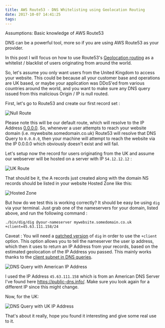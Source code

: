 ```yaml
---
title: AWS Route53 - DNS Whitelisting using Geolocation Routing
date: 2017-10-07 14:41:25
tags:
---
```


Assumptions:  Basic knowledge of AWS Route53


DNS can be a powerful tool, more so if you are using AWS Route53 as your provider.

In this post I will focus on how to use Route53's [Geolocation routing](http://docs.aws.amazon.com/Route53/latest/DeveloperGuide/routing-policy.html#routing-policy-geo) as a whitelist / blacklist of users originating from around the world.

So, let's assume you only want users from the United Kingdom to access your website. This could be because all your customer base and operations are UK based, or maybe your application was DDoS'ed from various countries around the world, and you want to make sure any DNS query issued from this malicious Origin / IP is null routed.

First, let's go to Route53 and create our first record set :

![Null Route](https://res.cloudinary.com/danielcondemarin/image/upload/v1507497187/nullrouteset.png)


Please note this will be our default route, which will resolve to the IP Address [0.0.0.0](https://en.wikipedia.org/wiki/Null_route). So, whenever a user attempts to reach your website domain (i.e. mywebsite.somedomain.co.uk) Route53 will resolve that DNS Query to `0.0.0.0`, then your machine will attempt to reach the website via the IP 0.0.0.0 which obviously doesn't exist and will fail.

Let's setup now the record for users originating from the UK and assume our webserver will be hosted on a server with IP `54.12.12.12` :

![UK Route](https://res.cloudinary.com/danielcondemarin/image/upload/v1507497187/ukrouteset.png)

That should be it, the A records just created along with the domain NS records should be listed in your website Hosted Zone like this:

![Hosted Zone](https://res.cloudinary.com/danielcondemarin/image/upload/v1507497187/hostedzone.png)

But how do we test this is working correctly? It should be easy be using `dig` via your terminal. Just grab one of the nameservers for your domain, listed above, and run the following command :

`./bin/dig/dig @your-nameserver mywebsite.somedomain.co.uk +client=45.63.111.158/24`

Caveat : You will need a [patched version](https://www.gsic.uva.es/~jnisigl/dig-edns-client-subnet.html) of `dig` in order to use the `+client` option. This option allows you to tell the nameserver the user ip address, which then it uses to return an IP Address from your records, based on the estimated geolocation of the IP Address you passed. This mainly works thanks to the [client subnet in DNS queries](https://tools.ietf.org/html/rfc7871). 

![DNS Query with American IP Address](https://res.cloudinary.com/danielcondemarin/image/upload/v1507500087/usdnsquery.png)

I used the IP Address `45.63.111.158` which is from an American DNS Server I've found here https://public-dns.info/. Make sure you look again for a different IP since this might change.


Now, for the UK:

![DNS Query with UK IP Address](https://res.cloudinary.com/danielcondemarin/image/upload/v1507500087/ukdnsquery.png)


That's about it really, hope you found it interesting and give some real use to it.









